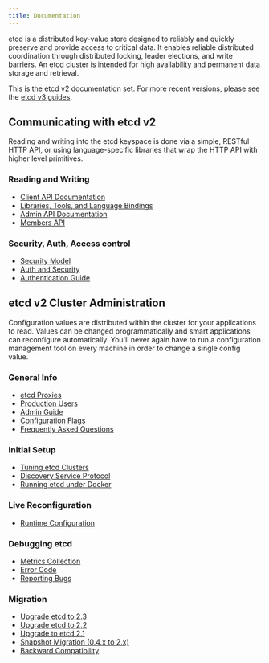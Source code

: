 ```yaml
---
title: Documentation
---
```


etcd is a distributed key-value store designed to reliably and quickly preserve and provide access to critical data. It enables reliable distributed coordination through distributed locking, leader elections, and write barriers. An etcd cluster is intended for high availability and permanent data storage and retrieval.

This is the etcd v2 documentation set. For more recent versions, please see the [etcd v3 guides][etcd-v3].

## Communicating with etcd v2

Reading and writing into the etcd keyspace is done via a simple, RESTful HTTP API, or using language-specific libraries that wrap the HTTP API with higher level primitives.

### Reading and Writing

 - [Client API Documentation][api]
 - [Libraries, Tools, and Language Bindings][libraries]
 - [Admin API Documentation][admin-api]
 - [Members API][members-api]

### Security, Auth, Access control

 - [Security Model][security]
 - [Auth and Security][auth_api]
 - [Authentication Guide][authentication]

## etcd v2 Cluster Administration

Configuration values are distributed within the cluster for your applications to read. Values can be changed programmatically and smart applications can reconfigure automatically. You'll never again have to run a configuration management tool on every machine in order to change a single config value.

### General Info

 - [etcd Proxies][proxy]
 - [Production Users][production-users]
 - [Admin Guide][admin_guide]
 - [Configuration Flags][configuration]
 - [Frequently Asked Questions][faq]

### Initial Setup

 - [Tuning etcd Clusters][tuning]
 - [Discovery Service Protocol][discovery_protocol]
 - [Running etcd under Docker][docker_guide]

### Live Reconfiguration

 - [Runtime Configuration][runtime-configuration]

### Debugging etcd

 - [Metrics Collection][metrics]
 - [Error Code][errorcode]
 - [Reporting Bugs][reporting_bugs]

### Migration

 - [Upgrade etcd to 2.3][upgrade_2_3]
 - [Upgrade etcd to 2.2][upgrade_2_2]
 - [Upgrade to etcd 2.1][upgrade_2_1]
 - [Snapshot Migration (0.4.x to 2.x)][04_to_2_snapshot_migration]
 - [Backward Compatibility][backward_compatibility]


[etcd-v3]: ../docs.md
[api]: api.md
[libraries]: libraries-and-tools.md
[admin-api]: other_apis.md
[members-api]: members_api.md
[security]: security.md
[auth_api]: auth_api.md
[authentication]: authentication.md
[proxy]: proxy.md
[production-users]: production-users.md
[admin_guide]: admin_guide.md
[configuration]: configuration.md
[faq]: faq.md
[tuning]: tuning.md
[discovery_protocol]: discovery_protocol.md
[docker_guide]: docker_guide.md
[runtime-configuration]: runtime-configuration.md
[metrics]: metrics.md
[errorcode]: errorcode.md
[reporting_bugs]: reporting_bugs.md
[upgrade_2_3]: upgrade_2_3.md
[upgrade_2_2]: upgrade_2_2.md
[upgrade_2_1]: upgrade_2_1.md
[04_to_2_snapshot_migration]: 04_to_2_snapshot_migration.md
[backward_compatibility]: backward_compatibility.md
